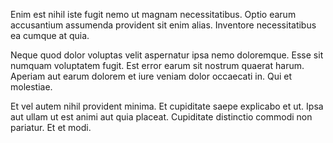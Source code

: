 Enim est nihil iste fugit nemo ut magnam necessitatibus. Optio earum accusantium assumenda provident sit enim alias. Inventore necessitatibus ea cumque at quia.
 Neque quod dolor voluptas velit aspernatur ipsa nemo doloremque. Esse sit numquam voluptatem fugit. Est error earum sit nostrum quaerat harum. Aperiam aut earum dolorem et iure veniam dolor occaecati in. Qui et molestiae.
 Et vel autem nihil provident minima. Et cupiditate saepe explicabo et ut. Ipsa aut ullam ut est animi aut quia placeat. Cupiditate distinctio commodi non pariatur. Et et modi.